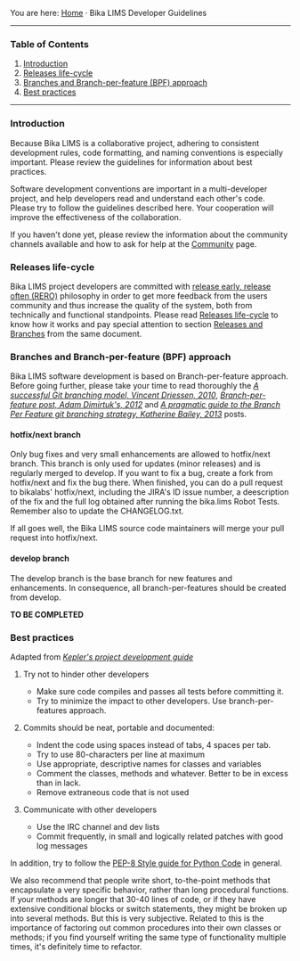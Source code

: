 You are here: [Home](https://github.com/bikalabs/Bika-LIMS/wiki) · Bika LIMS Developer Guidelines
***
### Table of Contents
1. [Introduction](#introduction)
2. [Releases life-cycle](#releases-life-cycle)
3. [Branches and Branch-per-feature (BPF) approach](#branches-and-branch-per-feature-bpf-approach)
4. [Best practices](#best-practices)

***

### Introduction

Because Bika LIMS is a collaborative project, adhering to consistent development rules, code formatting, and naming conventions is especially important. Please review the guidelines for information about best practices.

Software development conventions are important in a multi-developer project, and help developers read and understand each other's code. Please try to follow the guidelines described here. Your cooperation will improve the effectiveness of the collaboration.

If you haven't done yet, please review the information about the community channels available and how to ask for help at the [Community](https://github.com/bikalabs/Bika-LIMS/wiki/Community) page.

### Releases life-cycle

Bika LIMS project developers are committed with [release early, release often (RERO)](http://en.wikipedia.org/wiki/Release_early,_release_often) philosophy in order to get more feedback from the users community and thus increase the quality of the system, both from technically and functional standpoints. Please read [Releases life-cycle](https://github.com/bikalabs/Bika-LIMS/wiki/Releases-life-cycle) to know how it works and pay special attention to section [Releases and Branches](https://github.com/bikalabs/Bika-LIMS/wiki/Releases-life-cycle#releases-and-branches) from the same document.

### Branches and Branch-per-feature (BPF) approach

Bika LIMS software development is based on Branch-per-feature approach. Before going further, please take your time to read thoroughly the [*A successful Git branching model, Vincent Driessen, 2010*](http://nvie.com/posts/a-successful-git-branching-model/), [*Branch-per-feature post, Adam Dimirtuk's, 2012*](http://dymitruk.com/blog/2012/02/05/branch-per-feature/) and [*A pragmatic guide to the Branch Per Feature git branching strategy, Katherine Bailey, 2013*](https://www.acquia.com/blog/pragmatic-guide-branch-feature-git-branching-strategy) posts.

#### hotfix/next branch

Only bug fixes and very small enhancements are allowed to hotfix/next branch. This branch is only used for updates (minor releases) and is regularly merged to develop. If you want to fix a bug, create a fork from hotfix/next and fix the bug there. When finished, you can do a pull request to bikalabs' hotfix/next, including the JIRA's ID issue number, a deescription of the fix and the full log obtained after running the bika.lims Robot Tests. Remember also to update the CHANGELOG.txt. 

If all goes well, the Bika LIMS source code maintainers will merge your pull request into hotfix/next.

#### develop branch

The develop branch is the base branch for new features and enhancements. In consequence, all branch-per-features should be created from develop.

**TO BE COMPLETED**

### Best practices

Adapted from *[Kepler's project development guide](https://kepler-project.org/developers/reference/software-development-guidelines)*

1. Try not to hinder other developers
    - Make sure code compiles and passes all tests before committing it. 
    - Try to minimize the impact to other developers. Use branch-per-features approach.

2. Commits should be neat, portable and documented:
    - Indent the code using spaces instead of tabs, 4 spaces per tab.
    - Try to use 80-characters per line at maximum
    - Use appropriate, descriptive names for classes and variables
    - Comment the classes, methods and whatever. Better to be in excess than in lack.
    - Remove extraneous code that is not used

3. Communicate with other developers
    - Use the IRC channel and dev lists
    - Commit frequently, in small and logically related patches with good log messages

In addition, try to follow the [PEP-8 Style guide for Python Code](http://legacy.python.org/dev/peps/pep-0008/) in general.

We also recommend that people write short, to-the-point methods that encapsulate a very specific behavior, rather than long procedural functions. If your methods are longer that 30-40 lines of code, or if they have extensive conditional blocks or switch statements, they might be broken up into several methods. But this is very subjective. Related to this is the importance of factoring out common procedures into their own classes or methods; if you find yourself writing the same type of functionality multiple times, it's definitely time to refactor.